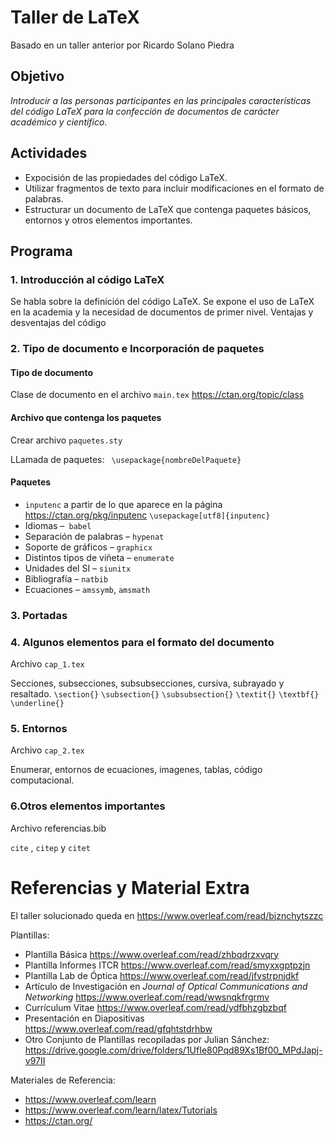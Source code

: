 # Taller de LaTeX

Basado en un taller anterior por Ricardo Solano Piedra


## Objetivo 

*Introducir a las personas participantes en las principales características del código LaTeX para la confección de documentos de carácter académico y científico.*


## Actividades

* Expocisión de las propiedades del código LaTeX.
* Utilizar fragmentos de texto para incluir modificaciones en el formato de palabras.
* Estructurar un documento de LaTeX que contenga paquetes básicos, entornos y otros elementos importantes.


## Programa

### 1. Introducción al código LaTeX

Se habla sobre la definición del código LaTeX.
Se expone el uso de LaTeX en la academia y la necesidad de documentos de primer nivel.
Ventajas y desventajas del código


### 2. Tipo de documento e Incorporación de paquetes

#### Tipo de documento
Clase de documento en el archivo ```main.tex```   https://ctan.org/topic/class 

#### Archivo que contenga los paquetes
Crear archivo ```paquetes.sty```

LLamada de paquetes: ``` \usepackage{nombreDelPaquete}```

#### Paquetes
*  ```inputenc``` a partir de lo que aparece en la página https://ctan.org/pkg/inputenc  ``` \usepackage[utf8]{inputenc} ```
*  Idiomas –``` babel```
*  Separación de palabras – ```hypenat```
*  Soporte de gráficos – ```graphicx ```
*  Distintos tipos de viñeta – ```enumerate```
*  Unidades del SI – ```siunitx```
*  Bibliografía – ```natbib```
*  Ecuaciones – ```amssymb```, ```amsmath```


### 3. Portadas

### 4. Algunos elementos para el formato del documento

Archivo ```cap_1.tex```

Secciones, subsecciones, subsubsecciones, cursiva, subrayado y resaltado.
``` \section{} ``` 
``` \subsection{} ``` 
``` \subsubsection{} ``` 
``` \textit{} ``` 
``` \textbf{} ``` 
``` \underline{} ``` 


### 5. Entornos

Archivo ```cap_2.tex```

Enumerar, entornos de ecuaciones, imagenes, tablas, código computacional.


### 6.Otros elementos importantes

Archivo referencias.bib

```cite``` , ```citep``` y ```citet```



# Referencias y Material Extra

El taller solucionado queda en https://www.overleaf.com/read/bjznchytszzc

Plantillas:
 
* Plantilla Básica   https://www.overleaf.com/read/zhbqdrzxvqry
* Plantilla Informes ITCR   https://www.overleaf.com/read/smyxxgptpzjn
* Plantilla Lab de Óptica   https://www.overleaf.com/read/jfvstrpnjdkf
* Artículo de Investigación en *Journal of Optical Communications and Networking*   https://www.overleaf.com/read/wwsnqkfrgrmv
* Currículum Vitae   https://www.overleaf.com/read/ydfbhzgbzbqf
* Presentación en Diapositivas   https://www.overleaf.com/read/gfqhtstdrhbw
* Otro Conjunto de Plantillas recopiladas por Julian Sánchez: https://drive.google.com/drive/folders/1UfIe80Pqd89Xs1Bf00_MPdJapj-v97II 


Materiales de Referencia:

* https://www.overleaf.com/learn
* https://www.overleaf.com/learn/latex/Tutorials
* https://ctan.org/


